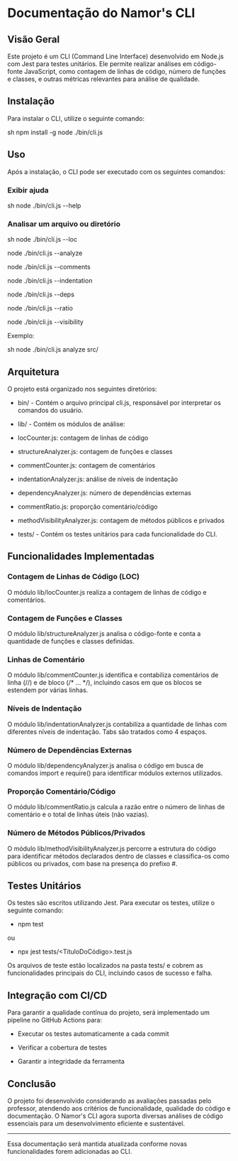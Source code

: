# Documentação do Namor's CLI

## Visão Geral

Este projeto é um CLI (Command Line Interface) desenvolvido em Node.js com Jest para testes unitários. Ele permite realizar análises em código-fonte JavaScript, como contagem de linhas de código, número de funções e classes, e outras métricas relevantes para análise de qualidade.

## Instalação

Para instalar o CLI, utilize o seguinte comando:

sh
npm install -g node ./bin/cli.js


## Uso

Após a instalação, o CLI pode ser executado com os seguintes comandos:

### Exibir ajuda

sh
node ./bin/cli.js --help <caminho>


### Analisar um arquivo ou diretório

sh
node ./bin/cli.js --loc <caminho>

node ./bin/cli.js --analyze <caminho>

node ./bin/cli.js --comments <caminho>

node ./bin/cli.js --indentation <caminho>

node ./bin/cli.js --deps <caminho>

node ./bin/cli.js --ratio <caminho>

node ./bin/cli.js --visibility <caminho>



Exemplo:

sh
node ./bin/cli.js analyze src/


## Arquitetura

O projeto está organizado nos seguintes diretórios:

- bin/ - Contém o arquivo principal cli.js, responsável por interpretar os comandos do usuário.

- lib/ - Contém os módulos de análise:

- locCounter.js: contagem de linhas de código

- structureAnalyzer.js: contagem de funções e classes

- commentCounter.js: contagem de comentários

- indentationAnalyzer.js: análise de níveis de indentação

- dependencyAnalyzer.js: número de dependências externas

- commentRatio.js: proporção comentário/código

- methodVisibilityAnalyzer.js: contagem de métodos públicos e privados

- tests/ - Contém os testes unitários para cada funcionalidade do CLI.

## Funcionalidades Implementadas

### Contagem de Linhas de Código (LOC)

O módulo lib/locCounter.js realiza a contagem de linhas de código e comentários.

### Contagem de Funções e Classes

O módulo lib/structureAnalyzer.js analisa o código-fonte e conta a quantidade de funções e classes definidas.

### Linhas de Comentário

O módulo lib/commentCounter.js identifica e contabiliza comentários de linha (//) e de bloco (/* ... */), incluindo casos em que os blocos se estendem por várias linhas.

### Níveis de Indentação

O módulo lib/indentationAnalyzer.js contabiliza a quantidade de linhas com diferentes níveis de indentação. Tabs são tratados como 4 espaços.

### Número de Dependências Externas

O módulo lib/dependencyAnalyzer.js analisa o código em busca de comandos import e require() para identificar módulos externos utilizados.

### Proporção Comentário/Código

O módulo lib/commentRatio.js calcula a razão entre o número de linhas de comentário e o total de linhas úteis (não vazias).

### Número de Métodos Públicos/Privados

O módulo lib/methodVisibilityAnalyzer.js percorre a estrutura do código para identificar métodos declarados dentro de classes e classifica-os como públicos ou privados, com base na presença do prefixo #.

## Testes Unitários

Os testes são escritos utilizando Jest. Para executar os testes, utilize o seguinte comando:

 - npm test

ou

 - npx jest tests/<TítuloDoCódigo>.test.js

Os arquivos de teste estão localizados na pasta tests/ e cobrem as funcionalidades principais do CLI, incluindo casos de sucesso e falha.

## Integração com CI/CD

Para garantir a qualidade contínua do projeto, será implementado um pipeline no GitHub Actions para:

 - Executar os testes automaticamente a cada commit

 - Verificar a cobertura de testes

 - Garantir a integridade da ferramenta

## Conclusão

O projeto foi desenvolvido considerando as avaliações passadas pelo professor, atendendo aos critérios de funcionalidade, qualidade do código e documentação. O Namor's CLI agora suporta diversas análises de código essenciais para um desenvolvimento eficiente e sustentável.

---

Essa documentação será mantida atualizada conforme novas funcionalidades forem adicionadas ao CLI.
